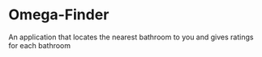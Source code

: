 # Omega-Finder
An application that locates the nearest bathroom to you and gives ratings for each bathroom
